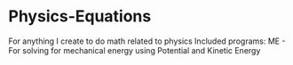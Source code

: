 # Physics-Equations
For anything I create to do math related to physics
Included programs:
ME - For solving for mechanical energy using Potential and Kinetic Energy
